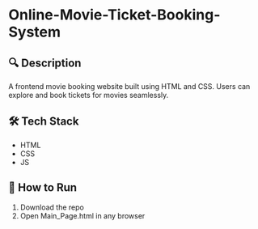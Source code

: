 ﻿# Online-Movie-Ticket-Booking-System


## 🔍 Description
A frontend movie booking website built using HTML and CSS. Users can explore and book tickets for movies seamlessly.

## 🛠 Tech Stack
- HTML
- CSS
- JS

## 🚀 How to Run
1. Download the repo
2. Open Main_Page.html in any browser
